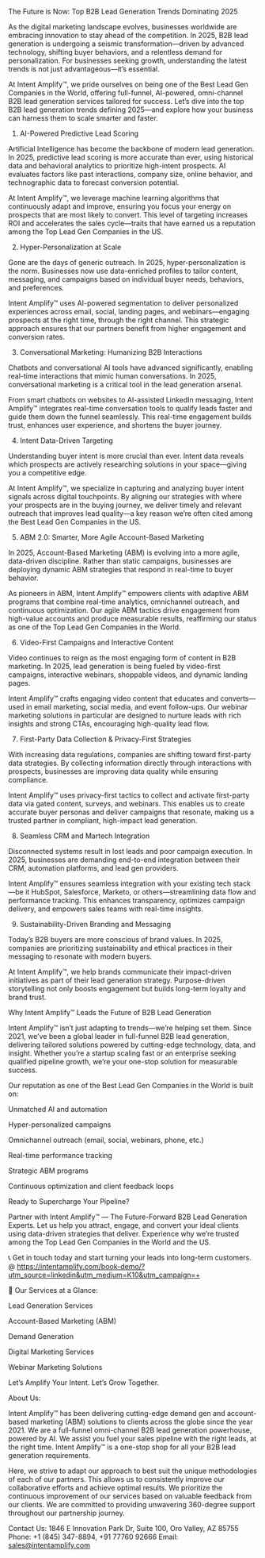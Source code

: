 The Future is Now: Top B2B Lead Generation Trends Dominating 2025

As the digital marketing landscape evolves, businesses worldwide are embracing innovation to stay ahead of the competition. In 2025, B2B lead generation is undergoing a seismic transformation—driven by advanced technology, shifting buyer behaviors, and a relentless demand for personalization. For businesses seeking growth, understanding the latest trends is not just advantageous—it’s essential.

At Intent Amplify™, we pride ourselves on being one of the Best Lead Gen Companies in the World, offering full-funnel, AI-powered, omni-channel B2B lead generation services tailored for success. Let’s dive into the top B2B lead generation trends defining 2025—and explore how your business can harness them to scale smarter and faster.

1. AI-Powered Predictive Lead Scoring

Artificial Intelligence has become the backbone of modern lead generation. In 2025, predictive lead scoring is more accurate than ever, using historical data and behavioral analytics to prioritize high-intent prospects. AI evaluates factors like past interactions, company size, online behavior, and technographic data to forecast conversion potential.

At Intent Amplify™, we leverage machine learning algorithms that continuously adapt and improve, ensuring you focus your energy on prospects that are most likely to convert. This level of targeting increases ROI and accelerates the sales cycle—traits that have earned us a reputation among the Top Lead Gen Companies in the US.

2. Hyper-Personalization at Scale

Gone are the days of generic outreach. In 2025, hyper-personalization is the norm. Businesses now use data-enriched profiles to tailor content, messaging, and campaigns based on individual buyer needs, behaviors, and preferences.

Intent Amplify™ uses AI-powered segmentation to deliver personalized experiences across email, social, landing pages, and webinars—engaging prospects at the right time, through the right channel. This strategic approach ensures that our partners benefit from higher engagement and conversion rates.

3. Conversational Marketing: Humanizing B2B Interactions

Chatbots and conversational AI tools have advanced significantly, enabling real-time interactions that mimic human conversations. In 2025, conversational marketing is a critical tool in the lead generation arsenal.

From smart chatbots on websites to AI-assisted LinkedIn messaging, Intent Amplify™ integrates real-time conversation tools to qualify leads faster and guide them down the funnel seamlessly. This real-time engagement builds trust, enhances user experience, and shortens the buyer journey.

4. Intent Data-Driven Targeting

Understanding buyer intent is more crucial than ever. Intent data reveals which prospects are actively researching solutions in your space—giving you a competitive edge.

At Intent Amplify™, we specialize in capturing and analyzing buyer intent signals across digital touchpoints. By aligning our strategies with where your prospects are in the buying journey, we deliver timely and relevant outreach that improves lead quality—a key reason we’re often cited among the Best Lead Gen Companies in the US.

5. ABM 2.0: Smarter, More Agile Account-Based Marketing

In 2025, Account-Based Marketing (ABM) is evolving into a more agile, data-driven discipline. Rather than static campaigns, businesses are deploying dynamic ABM strategies that respond in real-time to buyer behavior.

As pioneers in ABM, Intent Amplify™ empowers clients with adaptive ABM programs that combine real-time analytics, omnichannel outreach, and continuous optimization. Our agile ABM tactics drive engagement from high-value accounts and produce measurable results, reaffirming our status as one of the Top Lead Gen Companies in the World.

6. Video-First Campaigns and Interactive Content

Video continues to reign as the most engaging form of content in B2B marketing. In 2025, lead generation is being fueled by video-first campaigns, interactive webinars, shoppable videos, and dynamic landing pages.

Intent Amplify™ crafts engaging video content that educates and converts—used in email marketing, social media, and event follow-ups. Our webinar marketing solutions in particular are designed to nurture leads with rich insights and strong CTAs, encouraging high-quality lead flow.

7. First-Party Data Collection & Privacy-First Strategies

With increasing data regulations, companies are shifting toward first-party data strategies. By collecting information directly through interactions with prospects, businesses are improving data quality while ensuring compliance.

Intent Amplify™ uses privacy-first tactics to collect and activate first-party data via gated content, surveys, and webinars. This enables us to create accurate buyer personas and deliver campaigns that resonate, making us a trusted partner in compliant, high-impact lead generation.

8. Seamless CRM and Martech Integration

Disconnected systems result in lost leads and poor campaign execution. In 2025, businesses are demanding end-to-end integration between their CRM, automation platforms, and lead gen providers.

Intent Amplify™ ensures seamless integration with your existing tech stack—be it HubSpot, Salesforce, Marketo, or others—streamlining data flow and performance tracking. This enhances transparency, optimizes campaign delivery, and empowers sales teams with real-time insights.

9. Sustainability-Driven Branding and Messaging

Today’s B2B buyers are more conscious of brand values. In 2025, companies are prioritizing sustainability and ethical practices in their messaging to resonate with modern buyers.

At Intent Amplify™, we help brands communicate their impact-driven initiatives as part of their lead generation strategy. Purpose-driven storytelling not only boosts engagement but builds long-term loyalty and brand trust.

Why Intent Amplify™ Leads the Future of B2B Lead Generation

Intent Amplify™ isn’t just adapting to trends—we’re helping set them. Since 2021, we’ve been a global leader in full-funnel B2B lead generation, delivering tailored solutions powered by cutting-edge technology, data, and insight. Whether you’re a startup scaling fast or an enterprise seeking qualified pipeline growth, we’re your one-stop solution for measurable success.

Our reputation as one of the Best Lead Gen Companies in the World is built on:

Unmatched AI and automation

Hyper-personalized campaigns

Omnichannel outreach (email, social, webinars, phone, etc.)

Real-time performance tracking

Strategic ABM programs

Continuous optimization and client feedback loops

Ready to Supercharge Your Pipeline?

Partner with Intent Amplify™ — The Future-Forward B2B Lead Generation Experts.
Let us help you attract, engage, and convert your ideal clients using data-driven strategies that deliver. Experience why we’re trusted among the Top Lead Gen Companies in the World and the US.

📞 Get in touch today and start turning your leads into long-term customers. @ https://intentamplify.com/book-demo/?utm_source=linkedin&utm_medium=K10&utm_campaign=+

🚀 Our Services at a Glance:

Lead Generation Services

Account-Based Marketing (ABM)

Demand Generation

Digital Marketing Services

Webinar Marketing Solutions

Let’s Amplify Your Intent. Let’s Grow Together.

About Us:

Intent Amplify™ has been delivering cutting-edge demand gen and account-based marketing (ABM) solutions to clients across the globe since the year 2021. We are a full-funnel omni-channel B2B lead generation powerhouse, powered by AI. We assist you fuel your sales pipeline with the right leads, at the right time. Intent Amplify™ is a one-stop shop for all your B2B lead generation requirements.

Here, we strive to adapt our approach to best suit the unique methodologies of each of our partners. This allows us to consistently improve our collaborative efforts and achieve optimal results. We prioritize the continuous improvement of our services based on valuable feedback from our clients. We are committed to providing unwavering 360-degree support throughout our partnership journey.

Contact Us:
1846 E Innovation Park Dr,
Suite 100, Oro Valley, AZ 85755
Phone: +1 (845) 347-8894, +91 77760 92666
Email: sales@intentamplify.com
